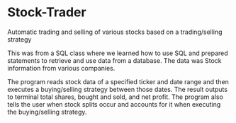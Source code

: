 # Stock-Trader
Automatic trading and selling of various stocks based on a trading/selling strategy

This was from a SQL class where we learned how to use SQL and prepared statements to retrieve and use data from a database.
The data was Stock information from various companies.

The program reads stock data of a specified ticker and date range and then executes a buying/selling strategy between those dates.
The result outputs to terminal total shares, bought and sold, and net profit. The program also tells the user when stock splits occur
and accounts for it when executing the buying/selling strategy.

